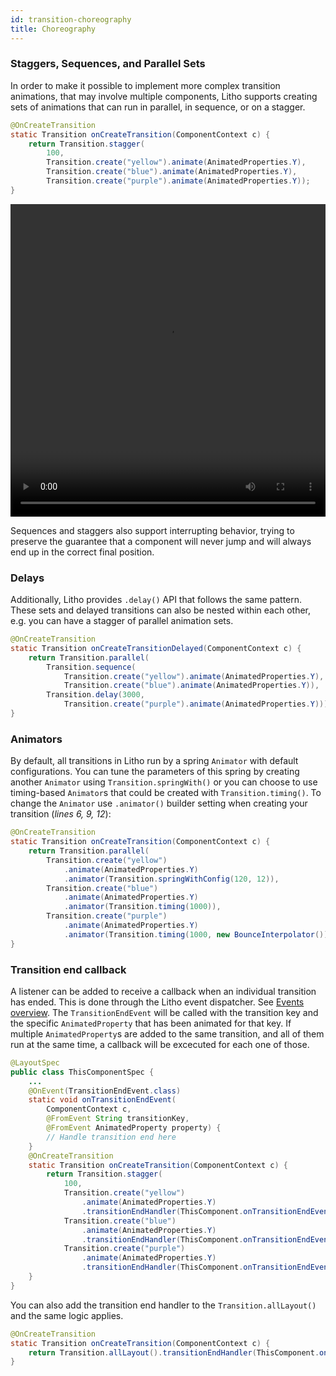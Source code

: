 ```yaml
---
id: transition-choreography
title: Choreography
---
```


### Staggers, Sequences, and Parallel Sets

In order to make it possible to implement more complex transition animations, that may involve multiple components, Litho supports creating sets of animations that can run in parallel, in sequence, or on a stagger.

```java
@OnCreateTransition
static Transition onCreateTransition(ComponentContext c) {
    return Transition.stagger(
        100,
        Transition.create("yellow").animate(AnimatedProperties.Y),
        Transition.create("blue").animate(AnimatedProperties.Y),
        Transition.create("purple").animate(AnimatedProperties.Y));
}
```

<video loop autoplay class="video" style="width: 100%; height: 500px;">
  <source type="video/webm" src="/static/videos/transitions/stagger.webm"></source>
  <p>Your browser does not support the video element.</p>
</video>

Sequences and staggers also support interrupting behavior, trying to preserve the guarantee that a component will never jump and will always end up in the correct final position.

### Delays

Additionally, Litho provides `.delay()` API that follows the same pattern.
These sets and delayed transitions can also be nested within each other, e.g. you can have a stagger of parallel animation sets.

```java
@OnCreateTransition
static Transition onCreateTransitionDelayed(ComponentContext c) {
    return Transition.parallel(
        Transition.sequence(
            Transition.create("yellow").animate(AnimatedProperties.Y),
            Transition.create("blue").animate(AnimatedProperties.Y)),
        Transition.delay(3000,
            Transition.create("purple").animate(AnimatedProperties.Y)));
}
```

### Animators

By default, all transitions in Litho run by a spring `Animator` with default configurations.
You can tune the parameters of this spring by creating another `Animator` using `Transition.springWith()` or you can choose to use timing-based `Animator`s that could be created with `Transition.timing()`.
To change the `Animator` use `.animator()` builder setting when creating your transition (*lines 6, 9, 12*):

```java
@OnCreateTransition
static Transition onCreateTransition(ComponentContext c) {
    return Transition.parallel(
        Transition.create("yellow")
            .animate(AnimatedProperties.Y)
            .animator(Transition.springWithConfig(120, 12)),
        Transition.create("blue")
            .animate(AnimatedProperties.Y)
            .animator(Transition.timing(1000)),
        Transition.create("purple")
            .animate(AnimatedProperties.Y)
            .animator(Transition.timing(1000, new BounceInterpolator())));
}
```


### Transition end callback

A listener can be added to receive a callback when an individual transition has ended. This is done through the Litho event dispatcher. See [Events overview](/docs/events-overview).
The `TransitionEndEvent` will be called with the transition key and the specific `AnimatedProperty` that has been animated for that key. If multiple `AnimatedProperty`s are added to the same transition, and all of them run at the same time, a callback will be excecuted for each one of those.

```java
@LayoutSpec
public class ThisComponentSpec {
    ...
    @OnEvent(TransitionEndEvent.class)
    static void onTransitionEndEvent(
        ComponentContext c,
        @FromEvent String transitionKey,
        @FromEvent AnimatedProperty property) {
        // Handle transition end here
    }
    @OnCreateTransition
    static Transition onCreateTransition(ComponentContext c) {
        return Transition.stagger(
            100,
            Transition.create("yellow")
                .animate(AnimatedProperties.Y)
                .transitionEndHandler(ThisComponent.onTransitionEndEvent(c)),
            Transition.create("blue")
                .animate(AnimatedProperties.Y)
                .transitionEndHandler(ThisComponent.onTransitionEndEvent(c)),
            Transition.create("purple")
                .animate(AnimatedProperties.Y)
                .transitionEndHandler(ThisComponent.onTransitionEndEvent(c)));
    }
}
```

You can also add the transition end handler to the `Transition.allLayout()` and the same logic applies.

```java
@OnCreateTransition
static Transition onCreateTransition(ComponentContext c) {
    return Transition.allLayout().transitionEndHandler(ThisComponent.onTransitionEndEvent(c));
}
```
